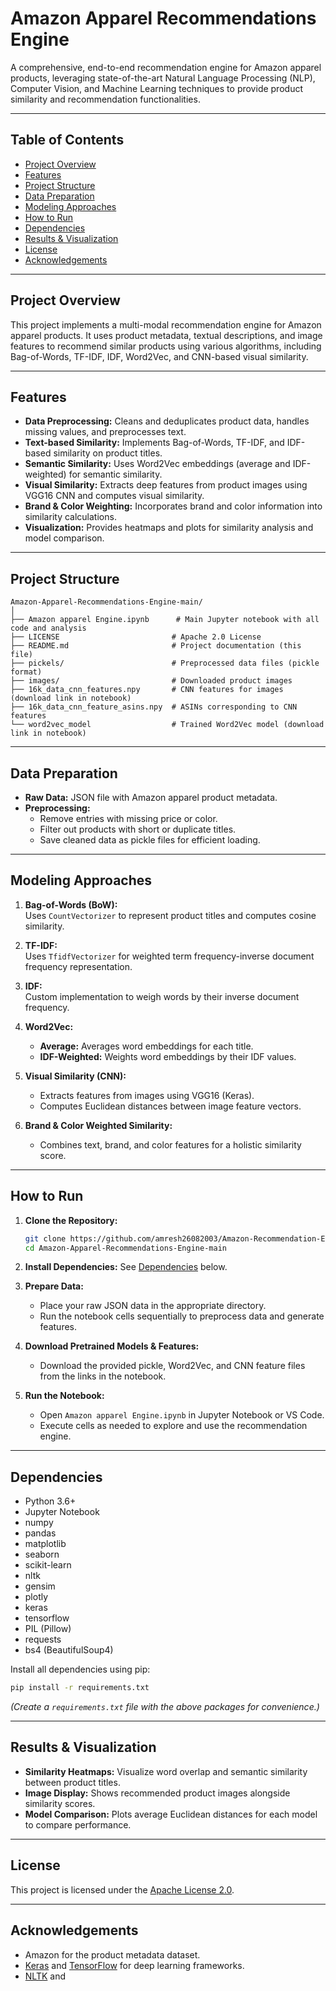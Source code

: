 # Amazon Apparel Recommendations Engine

A comprehensive, end-to-end recommendation engine for Amazon apparel products, leveraging state-of-the-art Natural Language Processing (NLP), Computer Vision, and Machine Learning techniques to provide product similarity and recommendation functionalities.

---

## Table of Contents

- [Project Overview](#project-overview)
- [Features](#features)
- [Project Structure](#project-structure)
- [Data Preparation](#data-preparation)
- [Modeling Approaches](#modeling-approaches)
- [How to Run](#how-to-run)
- [Dependencies](#dependencies)
- [Results & Visualization](#results--visualization)
- [License](#license)
- [Acknowledgements](#acknowledgements)

---

## Project Overview

This project implements a multi-modal recommendation engine for Amazon apparel products. It uses product metadata, textual descriptions, and image features to recommend similar products using various algorithms, including Bag-of-Words, TF-IDF, IDF, Word2Vec, and CNN-based visual similarity.

---

## Features

- **Data Preprocessing:** Cleans and deduplicates product data, handles missing values, and preprocesses text.
- **Text-based Similarity:** Implements Bag-of-Words, TF-IDF, and IDF-based similarity on product titles.
- **Semantic Similarity:** Uses Word2Vec embeddings (average and IDF-weighted) for semantic similarity.
- **Visual Similarity:** Extracts deep features from product images using VGG16 CNN and computes visual similarity.
- **Brand & Color Weighting:** Incorporates brand and color information into similarity calculations.
- **Visualization:** Provides heatmaps and plots for similarity analysis and model comparison.

---

## Project Structure

```
Amazon-Apparel-Recommendations-Engine-main/
│
├── Amazon apparel Engine.ipynb      # Main Jupyter notebook with all code and analysis
├── LICENSE                         # Apache 2.0 License
├── README.md                       # Project documentation (this file)
├── pickels/                        # Preprocessed data files (pickle format)
├── images/                         # Downloaded product images
├── 16k_data_cnn_features.npy       # CNN features for images (download link in notebook)
├── 16k_data_cnn_feature_asins.npy  # ASINs corresponding to CNN features
└── word2vec_model                  # Trained Word2Vec model (download link in notebook)
```

---

## Data Preparation

- **Raw Data:** JSON file with Amazon apparel product metadata.
- **Preprocessing:** 
  - Remove entries with missing price or color.
  - Filter out products with short or duplicate titles.
  - Save cleaned data as pickle files for efficient loading.

---

## Modeling Approaches

1. **Bag-of-Words (BoW):**  
   Uses `CountVectorizer` to represent product titles and computes cosine similarity.

2. **TF-IDF:**  
   Uses `TfidfVectorizer` for weighted term frequency-inverse document frequency representation.

3. **IDF:**  
   Custom implementation to weigh words by their inverse document frequency.

4. **Word2Vec:**  
   - **Average:** Averages word embeddings for each title.
   - **IDF-Weighted:** Weights word embeddings by their IDF values.

5. **Visual Similarity (CNN):**  
   - Extracts features from images using VGG16 (Keras).
   - Computes Euclidean distances between image feature vectors.

6. **Brand & Color Weighted Similarity:**  
   - Combines text, brand, and color features for a holistic similarity score.

---

## How to Run

1. **Clone the Repository:**
   ```sh
   git clone https://github.com/amresh26082003/Amazon-Recommendation-Engine-.git
   cd Amazon-Apparel-Recommendations-Engine-main
   ```

2. **Install Dependencies:**
   See [Dependencies](#dependencies) below.

3. **Prepare Data:**
   - Place your raw JSON data in the appropriate directory.
   - Run the notebook cells sequentially to preprocess data and generate features.

4. **Download Pretrained Models & Features:**
   - Download the provided pickle, Word2Vec, and CNN feature files from the links in the notebook.

5. **Run the Notebook:**
   - Open `Amazon apparel Engine.ipynb` in Jupyter Notebook or VS Code.
   - Execute cells as needed to explore and use the recommendation engine.

---

## Dependencies

- Python 3.6+
- Jupyter Notebook
- numpy
- pandas
- matplotlib
- seaborn
- scikit-learn
- nltk
- gensim
- plotly
- keras
- tensorflow
- PIL (Pillow)
- requests
- bs4 (BeautifulSoup4)

Install all dependencies using pip:
```sh
pip install -r requirements.txt
```
*(Create a `requirements.txt` file with the above packages for convenience.)*

---

## Results & Visualization

- **Similarity Heatmaps:** Visualize word overlap and semantic similarity between product titles.
- **Image Display:** Shows recommended product images alongside similarity scores.
- **Model Comparison:** Plots average Euclidean distances for each model to compare performance.

---

## License

This project is licensed under the [Apache License 2.0](LICENSE).

---

## Acknowledgements

- Amazon for the product metadata dataset.
- [Keras](https://keras.io/) and [TensorFlow](https://www.tensorflow.org/) for deep learning frameworks.
- [NLTK](https://www.nltk.org/) and